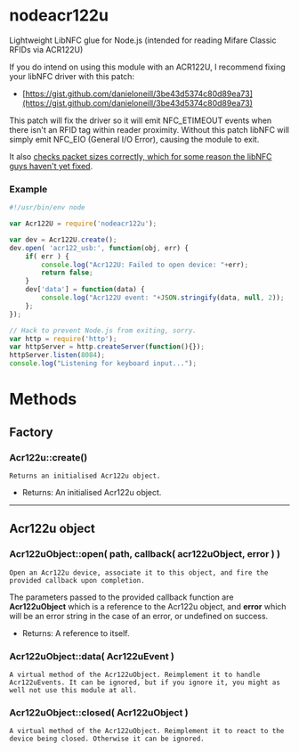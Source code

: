 # nodeacr122u
Lightweight LibNFC glue for Node.js (intended for reading Mifare Classic RFIDs via ACR122U)

If you do intend on using this module with an ACR122U, I recommend fixing your libNFC driver with this patch:

* [https://gist.github.com/danieloneill/3be43d5374c80d89ea73](https://gist.github.com/danieloneill/3be43d5374c80d89ea73)

This patch will fix the driver so it will emit NFC_ETIMEOUT events when there isn't an RFID tag within reader proximity. Without this patch libNFC will simply emit NFC_EIO (General I/O Error), causing the module to exit.

It also [checks packet sizes correctly, which for some reason the libNFC guys haven't yet fixed](http://osdir.com/ml/general/2014-08/msg50964.html).

### Example

```javascript
#!/usr/bin/env node

var Acr122U = require('nodeacr122u');

var dev = Acr122U.create();
dev.open( 'acr122_usb:', function(obj, err) {
	if( err ) {
		console.log("Acr122U: Failed to open device: "+err);
		return false;
	}
	dev['data'] = function(data) {
		console.log("Acr122U event: "+JSON.stringify(data, null, 2));
	};
});

// Hack to prevent Node.js from exiting, sorry.
var http = require('http');
var httpServer = http.createServer(function(){});
httpServer.listen(8084);
console.log("Listening for keyboard input...");
```

# Methods

## Factory

### Acr122u::create()
`Returns an initialised Acr122u object.`

* Returns: An initialised Acr122u object.

---

## Acr122u object

### Acr122uObject::open( path, callback( acr122uObject, error ) )
`Open an Acr122u device, associate it to this object, and fire the provided callback upon completion.`

The parameters passed to the provided callback function are **Acr122uObject** which is a reference to the Acr122u object, and **error** which will be an error string in the case of an error, or undefined on success.

* Returns: A reference to itself.

### Acr122uObject::data( Acr122uEvent )
`A virtual method of the Acr122uObject. Reimplement it to handle Acr122uEvents. It can be ignored, but if you ignore it, you might as well not use this module at all.`

### Acr122uObject::closed( Acr122uObject )
`A virtual method of the Acr122uObject. Reimplement it to react to the device being closed. Otherwise it can be ignored.`

